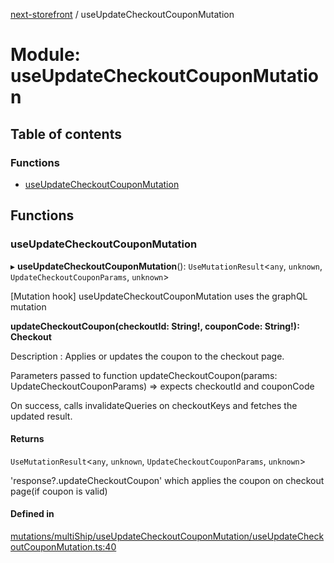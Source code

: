 [next-storefront](../README.md) / useUpdateCheckoutCouponMutation

# Module: useUpdateCheckoutCouponMutation

## Table of contents

### Functions

- [useUpdateCheckoutCouponMutation](useUpdateCheckoutCouponMutation.md#useupdatecheckoutcouponmutation)

## Functions

### useUpdateCheckoutCouponMutation

▸ **useUpdateCheckoutCouponMutation**(): `UseMutationResult`<`any`, `unknown`, `UpdateCheckoutCouponParams`, `unknown`\>

[Mutation hook] useUpdateCheckoutCouponMutation uses the graphQL mutation

<b>updateCheckoutCoupon(checkoutId: String!, couponCode: String!): Checkout</b>

Description : Applies or updates the coupon to the checkout page.

Parameters passed to function updateCheckoutCoupon(params: UpdateCheckoutCouponParams) => expects checkoutId and couponCode

On success, calls invalidateQueries on checkoutKeys and fetches the updated result.

#### Returns

`UseMutationResult`<`any`, `unknown`, `UpdateCheckoutCouponParams`, `unknown`\>

'response?.updateCheckoutCoupon' which applies the coupon on checkout page(if coupon is valid)

#### Defined in

[mutations/multiShip/useUpdateCheckoutCouponMutation/useUpdateCheckoutCouponMutation.ts:40](https://github.com/KiboSoftware/nextjs-storefront/blob/561a164/hooks/mutations/multiShip/useUpdateCheckoutCouponMutation/useUpdateCheckoutCouponMutation.ts#L40)
